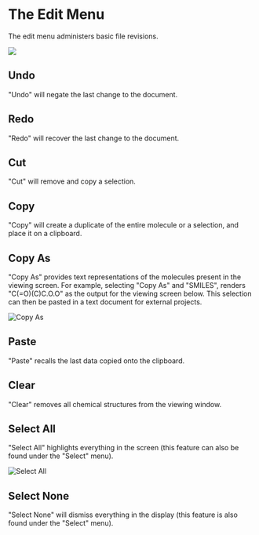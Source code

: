 # The Edit Menu

The edit menu administers basic file revisions. 

![][1]

[1]: images/2-edit-menu/ab0abbfc-1551-4c45-b76b-02573e62ed4c.png

## Undo

"Undo" will negate the last change to the document.

## Redo

"Redo" will recover the last change to the document.

## Cut

"Cut" will remove and copy a selection.

## Copy

"Copy" will create a duplicate of the entire molecule or a selection, and place it on a clipboard.

## Copy As

"Copy As" provides text representations of the molecules present in the viewing screen. For example, selecting "Copy As" and "SMILES", renders "C(=O)(C)C.O.O" as the output for the viewing screen below. This selection can then be pasted in a text document for external projects.

![Copy As][2]

[2]: images/2-edit-menu/copy-as.png

## Paste

"Paste" recalls the last data copied onto the clipboard.

## Clear

"Clear" removes all chemical structures from the viewing window.

## Select All

"Select All" highlights everything in the screen (this feature can also be found under the "Select" menu). 

![Select All][3]

[3]: images/2-edit-menu/select-all.png

## Select None

"Select None" will dismiss everything in the display (this feature is also found under the "Select" menu).
